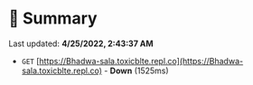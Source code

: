 # 📖 Summary
Last updated: **4/25/2022, 2:43:37 AM**

- `GET` [https://Bhadwa-sala.toxicblte.repl.co](https://Bhadwa-sala.toxicblte.repl.co) - **Down** (1525ms)

